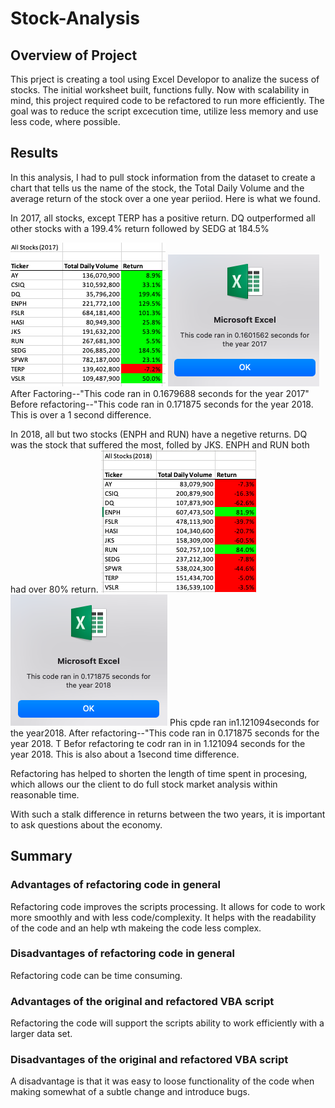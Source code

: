 # Stock-Analysis

## Overview of Project
This prject is creating a tool using Excel Developor to analize the sucess of stocks. The initial worksheet built, functions fully. Now with scalability in mind, this project required code to be refactored to run more efficiently. The goal was to reduce the script excecution time, utilize less memory and use less code, where possible. 

## Results
In this analysis, I had to pull stock information from the dataset to create a chart that tells us the name of the stock, the Total Daily Volume and the average return of the stock over a one year periiod. Here is what we found. 


In 2017, all stocks, except TERP has a positive return. DQ outperformed all other stocks with a 199.4% return followed by SEDG at 184.5% 

![2017_Stock_Performance](Resources/2017_Stock_Performance.png)
![VBA_Challenge_2017](Resources/VBA_Challenge_2017..png)
After Factoring--"This code ran in 0.1679688 seconds for the year 2017"
Before refactoring--"This code ran in 0.171875 seconds for the year 2018. This is over a 1 second difference. 

In 2018, all but two stocks (ENPH and RUN) have a negetive returns. DQ was the stock that suffered the most, folled by JKS. ENPH and RUN both had over 80% return. 
![2018_Stock_Performance](Resources/2018_Stock_Performance.png)
![VBA_Challenge_2018](Resources/VBA_Challenge_2018.png)
Phis cpde ran in1.121094seconds for the year2018.
After refactoring--"This code ran in 0.171875 seconds for the year 2018. T
Befor refactoring te codr ran in in 1.121094 seconds for the year 2018. This is also about a 1second time difference. 

Refactoring has helped to shorten the length of time spent in procesing, which allows our the client to do  full stock market analysis within reasonable time. 

With such a stalk difference in returns between the two years, it is important to ask questions about the economy. 

## Summary

### Advantages of refactoring code in general
Refactoring code improves the scripts processing. It allows for code to work more smoothly and with less code/complexity.
It helps with the readability of the code and an help wth makeing the code less complex.

### Disadvantages of refactoring code in general
Refactoring code can be time consuming.  

### Advantages of the original and refactored VBA script
Refactoring the code will support the scripts ability to work efficiently with a larger data set. 

### Disadvantages of the original and refactored VBA script
A disadvantage is that it was easy to loose functionality of the code when making somewhat of a subtle change and introduce bugs. 
